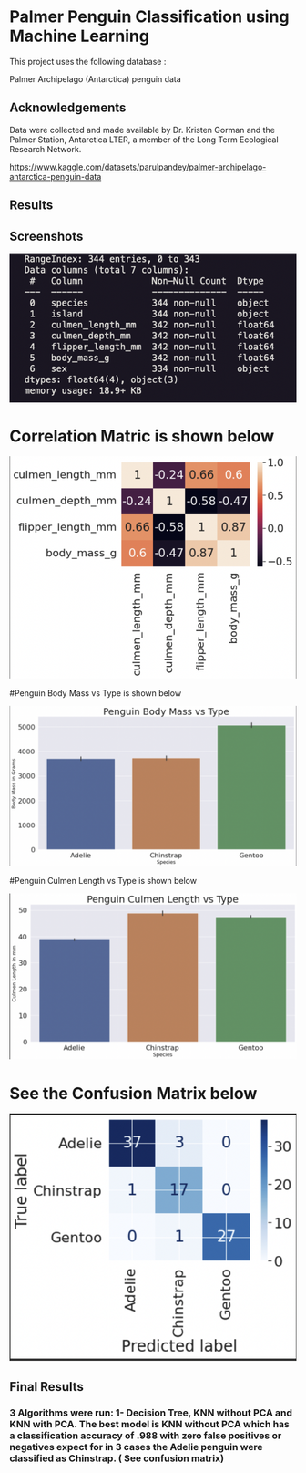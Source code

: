 
# Palmer Penguin Classification using Machine Learning

This project uses the following database :

Palmer Archipelago (Antarctica) penguin data



## Acknowledgements

Data were collected and made available by Dr. Kristen Gorman and the Palmer Station, Antarctica LTER, a member of the Long Term Ecological Research Network.


https://www.kaggle.com/datasets/parulpandey/palmer-archipelago-antarctica-penguin-data




## Results


## Screenshots

![App Screenshot](https://github.com/RodYazdan/CODING-DOJO-Machine-Learning/blob/master/images/Screen%20Shot%202022-07-29%20at%2012.44.52%20AM.png)


# Correlation Matric is shown below


![App Screenshot](https://github.com/RodYazdan/CODING-DOJO-Machine-Learning/blob/master/images/Screen%20Shot%202022-07-29%20at%201.35.38%20AM.png)



#Penguin Body Mass vs Type is shown below

![App Screenshot](https://github.com/RodYazdan/CODING-DOJO-Machine-Learning/blob/master/images/Screen%20Shot%202022-07-29%20at%201.36.19%20AM.png)

#Penguin  Culmen Length vs Type is shown below

![App Screenshot](https://github.com/RodYazdan/CODING-DOJO-Machine-Learning/blob/master/images/Screen%20Shot%202022-07-29%20at%201.36.31%20AM.png)


# See the Confusion Matrix below 


[![App Screenshot](https://github.com/RodYazdan/CODING-DOJO-Machine-Learning/blob/master/images/Screen%20Shot%202022-07-29%20at%201.36.56%20AM.png)](https://github.com/RodYazdan/CODING-DOJO-Machine-Learning/blob/master/images/Confusion%20Matrix%20KNN.png)


## Final Results
### 3 Algorithms were run: 1- Decision Tree, KNN without PCA and KNN with PCA. The best model is KNN without PCA which has a classification accuracy of .988 with zero false positives or negatives expect for in 3 cases the Adelie penguin were classified as Chinstrap. ( See confusion matrix)
